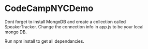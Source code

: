 CodeCampNYCDemo
===============
Dont forget to install MongoDB and create a collection called SpeakerTracker. Change the connection info in app.js to be your local mongo DB.

Run npm install to get all dependancies.